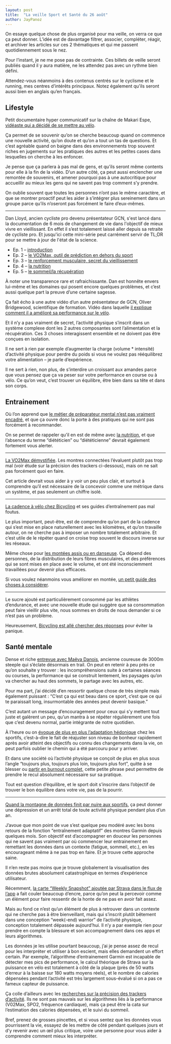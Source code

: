 ```yaml
---
layout: post
title:  "La veille Sport et Santé du 26 août"
author: JayPanoz
---
```


On essaye quelque chose de plus organisé pour ma veille, on verra ce que ça peut donner. L’idée est de davantage filtrer, associer, compléter, réagir, et archiver les articles sur ces 2 thématiques et qui me passent quotidiennement sous le nez.

Pour l’instant, je ne me pose pas de contrainte. Ces billets de veille seront publiés quand il y aura matière, ne les attendez pas avec un rythme bien défini. 

Attendez-vous néanmoins à des contenus centrés sur le cyclisme et le running, mes centres d’intérêts principaux. Notez également qu’ils seront aussi bien en anglais qu’en français.

## Lifestyle

Petit documentaire hyper communicatif sur la chaîne de Makari Espe, [vidéaste qui a décidé de se mettre au vélo](https://youtu.be/iuGHVRQyCEk?si=tegSUsnavUNHZO-H).

Ça permet de se souvenir qu’on se cherche beaucoup quand on commence une nouvelle activité, qu’on doute et qu’on a tout un tas de questions. Et c’est agréable quand on baigne dans des environnements trop souvent riches en jugements sur les pratiques des autres et les petites cases dans lesquelles on cherche à les enfoncer.

Je pense que ça parlera à pas mal de gens, et qu’ils seront même contents pour elle à la fin de la vidéo. D’un autre côté, ça peut aussi enclencher une remontée de souvenirs, et amener pourquoi pas à une autocritique pour accueillir au mieux les gens qui ne savent pas trop comment s’y prendre.

On oublie souvent que toutes les personnes n’ont pas le même caractère, et que se montrer proactif peut les aider à s’intégrer plus sereinement dans un groupe parce qu’ils n’oseront pas forcément le faire d’eux-mêmes.

* * *

Dan Lloyd, ancien cycliste pro devenu présentateur GCN, s'est lancé dans la documentation de 6 mois de changement de vie dans l'objectif de mieux vivre en vieillissant. En effet il s’est totalement laissé aller depuis sa retraite de cycliste pro. Et jusqu'ici cette mini-série peut carrément servir de TL;DR pour se mettre à jour de l'état de la science. 

- Ep. 1 – [introduction](https://youtu.be/YIEjavvzCfU)
- Ep. 2 – [le VO2Max, outil de prédiction en dehors du sport](https://youtu.be/CAGq_KUSrxw)
- Ep. 3 – [le renforcement musculaire, secret du vieillissement](https://youtu.be/QBgKs2zcBj8)
- Ep. 4 – [la nutrition](https://youtu.be/qyqJpQU8f-Y)
- Ep. 5 – [le sommeil/la récupération](https://youtu.be/LIgURQ8UOEw)

À noter une transparence rare et rafraichissante. Dan est honnête envers lui-même et les domaines qui posent encore quelques problèmes, et c’est aussi quelque part la preuve d’une certaine sagesse.

Ça fait écho à une autre vidéo d’un autre présentateur de GCN, Oliver Bridgewood, scientifique de formation. Vidéo dans laquelle [il explique comment il a amélioré sa performance sur le vélo](https://www.youtube.com/watch?v=NDY8-lcEIHI).

Et il n’y a pas vraiment de secret, l’activité physique s’inscrit dans un système complexe dont les 2 autres composantes sont l’alimentation et la récupération. Ces 3 choses interagissent ensemble et ne doivent pas être conçues en isolation. 

Il ne sert à rien par exemple d’augmenter la charge (volume * intensité) d’activité physique pour perdre du poids si vous ne voulez pas rééquilibrez votre alimentation – je parle d’expérience.

Il ne sert à rien, non plus, de s’interdire un croissant aux amandes parce que vous pensez que ça va peser sur votre performance en course ou à vélo. Ce qu’on veut, c’est trouver un équilibre, être bien dans sa tête et dans son corps.

## Entrainement

Où l’on apprend que [le métier de préparateur mental n’est pas vraiment encadré](https://www.francetvinfo.fr/replay-radio/c-est-ma-sante/un-jeune-metier-qui-doit-etre-mieux-reglemente-preparateur-mental_6643215.html), et que ça ouvre donc la porte à des pratiques qui ne sont pas forcément à recommander. 

On se permet de rappeler qu’il en est de même avec [la nutrition](https://www.nicolas-aubineau.com/diplome-en-nutrition-du-sport/), et que l’absence du terme “diététicien” ou “diététicienne” devrait également fortement vous alerter.

* * *

[La VO2Max démystifiée](https://www.mon-sejour-en-montagne.com/tutos/la-vo2-max-cette-donnee-obsessionnelle-dans-les-sports-de-montagne/). Les montres connectées l’évaluent plutôt pas trop mal (voir étude sur la précision des trackers ci-dessous), mais on ne sait pas forcément quoi en faire.

Cet article devrait vous aider à y voir un peu plus clair, et surtout à comprendre qu’il est nécessaire de la concevoir comme une métrique dans un système, et pas seulement un chiffre isolé.

* * *

[La cadence à vélo chez Bicycling](https://www.bicycling.com/training/a61937515/cadence-training-schedule/) et ses guides d’entraînement pas mal foutus.

Le plus important, peut-être, est de comprendre qu’on part de la cadence qui s’est mise en place naturellement avec les kilomètres, et qu’on travaille autour, on ne cherche pas à imposer un nombre totalement arbitraire. Et c’est utile de le répéter quand on croise trop souvent le discours inverse sur les réseaux. 

Même chose pour [les montées assis ou en danseuse](http://rouleur.cc/blogs/rouleur-performance/the-appliance-of-climbing-science). Ça dépend des personnes, de la distribution de leurs fibres musculaires, et des préférences qui se sont mises en place avec le volume, et ont été inconsciemment travaillées pour devenir plus efficaces.

Si vous voulez néanmoins vous améliorer en montée, [un petit guide des choses à considérer](https://www.bicycling.com/training/a61908491/how-to-become-a-better-climber/).

* * *

Le sucre ajouté est particulièrement consommé par les athlètes d’endurance, et avec une nouvelle étude qui suggère que sa consommation peut faire vieillir plus vite, nous sommes en droits de nous demander si ce n’est pas un problème. 

Heureusement, [Bicycling est allé chercher des réponses](https://www.bicycling.com/health-nutrition/a61937696/added-sugar-and-aging-study/) pour éviter la panique.

## Santé mentale

Dense et riche [entrevue avec Maëva Danois](https://stadion-actu.fr/maeva-danois-du-3000-m-steeple-au-trail-aujourdhui-pour-moi-une-heure-et-demie-cest-une-sortie-courte/), ancienne coureuse de 3000m steeple qui s’éclate désormais en trail. On peut en retenir à peu près ce qu’on souhaite y trouver&nbsp;: les incompréhensions suite à certaines séances ou courses, la performance qui se construit lentement, les paysages qu’on va chercher au haut des sommets, le partage avec les autres, etc.

Pour ma part, j’ai décidé d’en ressortir quelque chose de très simple mais également puissant&nbsp;: “C’est ça qui est beau dans ce sport, c’est que ce qui te paraissait long, insurmontable des années peut devenir basique.”

C’est autant un message d’encouragement pour ceux qui s’y mettent tout juste et galèrent un peu, qu’un mantra à se répéter régulièrement une fois que c’est devenu normal, partie intégrante de notre quotidien.

À l’heure ou on [évoque de plus en plus l’adaptation hédonique](https://www.skadisportpsychology.com/blog/post-race-blues) chez les sportifs, c’est-à-dire le fait de réajuster son niveau de bonheur rapidement après avoir atteint des objectifs ou connu des changements dans la vie, on peut parfois oublier le chemin qui a été parcouru pour y arriver.

Et dans une société où l’activité physique se conçoit de plus en plus sous l’angle “toujours plus, toujours plus loin, toujours plus fort”, quitte à se blesser ou [partir en burnout complet](https://insep.hal.science/hal-02058873/document), cette petite phrase peut permettre de prendre le recul absolument nécessaire sur sa pratique.

Tout est question d’équilibre, et le sport doit s’inscrire dans l’objectif de trouver le bon équilibre dans votre vie, pas de la pourrir.

* * *

[Quand la montagne de données finit par nuire aux sportifs](https://www.bfmtv.com/tech/objets-connectes/ma-montre-connectee-m-a-degoute-quand-la-montagne-de-donnees-finit-par-nuire-aux-sportifs_AV-202408240014.html), ça peut donner une dépression et un arrêt total de toute activité physique pendant plus d’un an.

J’avoue que mon point de vue s’est quelque peu modéré avec les bons retours de la fonction “entraînement adaptatif” des montres Garmin depuis quelques mois. Son objectif est d’accompagner en douceur les personnes qui ne savent pas vraiment par où commencer leur entrainement en remettant les données dans un contexte (fatigue, sommeil, etc.), en les encourageant même à ne pas trop en faire. Et je trouve cette approche saine.

Il n’en reste pas moins que je trouve globalement la visualisation des données brutes absolument catastrophique en termes d’expérience utilisateur.

Récemment, [la carte “Weekly Snapshot” ajoutée par Strava dans le flux de l’app](https://road.cc/content/tech-news/stravas-weekly-snapshot-makes-me-feel-bad-307315) a fait couler beaucoup d’encre, parce qu’on peut la percevoir comme un élément pour faire ressentir de la honte de ne pas en avoir fait assez. 

Mais au fond ce n’est qu’un élément de plus à retrouver dans un contexte qui ne cherche pas à être bienveillant, mais qui s’inscrit plutôt bêtement dans une conception “week(-end) warrior” de l’activité physique, conception totalement dépassée aujourd’hui. Il n’y a par exemple rien pour prendre en compte la blessure et son accompagnement dans ces apps et leurs algorithmes.

Les données je les utilise pourtant beaucoup, j’ai je pense assez de recul pour les interpréter et utiliser à bon escient, mais elles demandent un effort certain. Par exemple, l’algorithme d’entrainement Garmin est incapable de détecter mes pics de performance, le calcul théorique de Strava sur la puissance en vélo est totalement à côté de la plaque (près de 50 watts d’erreur à la baisse sur 180 watts moyens réels), et le nombre de calories dépensées pendant l’activité est très largement sous-évalué si on a pas ce fameux capteur de puissance.

Ça colle d’ailleurs avec les [recherches sur la précision des trackers d’activité](https://theconversation.com/how-accurate-are-wearable-fitness-trackers-less-than-you-might-think-236462). Ils ne sont pas mauvais sur les algorithmes liés à la performance (V02Max, SPO2, fréquence cardiaque), mais ça peut être la cata sur l’estimation des calories dépensées, et le suivi du sommeil.

Bref, prenez de grosses pincettes, et si vous sentez que les données vous pourrissent la vie, essayez de les mettre de côté pendant quelques jours et d’y revenir avec un œil plus critique, voire une personne pour vous aider à comprendre comment mieux les interpréter.